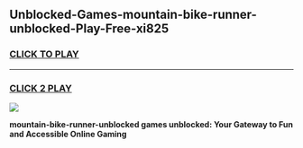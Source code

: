 
## Unblocked-Games-mountain-bike-runner-unblocked-Play-Free-xi825
<h3>
<a href="https://premium76.site?title=mountain-bike-runner-unblocked&ref=12A">CLICK TO PLAY</a></h3>
<hr>

<h3>
<a href="https://premium76.site?title=mountain-bike-runner-unblocked&ref=12A">CLICK 2 PLAY</a>
  
</h3>

<a href="https://premium76.site?title=mountain-bike-runner-unblocked&ref=12A"><img src="https://clearcache.store/games.png"></a>


**mountain-bike-runner-unblocked games unblocked: Your Gateway to Fun and Accessible Online Gaming**
